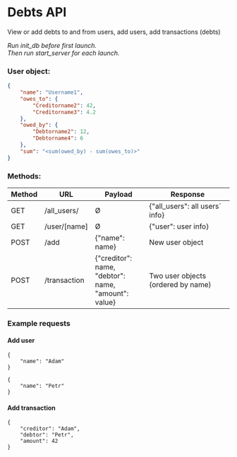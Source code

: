 # Debts API
View or add debts to and from users, add users, add transactions (debts)
 
*Run init_db before first launch. </br>
Then run start_server for each launch.*

### User object:
```json
{
    "name": "Username1",
    "owes_to": {
        "Creditorname2": 42,
        "Creditorname3": 4.2
    },
    "owed_by": {
        "Debtorname2": 12,
        "Debtorname4": 6
    },
    "sum": "<sum(owed_by) - sum(owes_to)>"
}
```
### Methods:
| Method | URL          | Payload                                                       | Response                           |
|--------|--------------|---------------------------------------------------------------|------------------------------------|
| GET    | /all_users/  | Ø                                                             | {"all_users": all users` info}     |
| GET    | /user/[name] | Ø                                                             | {"user": user info}                | 
| POST   | /add         | {"name": name}                                                | New user object                    |
| POST   | /transaction | {"creditor": name, <br/>"debtor": name, <br/>"amount": value} | Two user objects (ordered by name) |

### Example requests
#### Add user
```
{
    "name": "Adam"
}
```
```
{
    "name": "Petr"
}
```
#### Add transaction
```
{
    "creditor": "Adam",
    "debtor": "Petr",
    "amount": 42
}
```